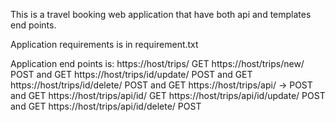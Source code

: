 This is a travel booking web application that have both api and templates end points.

Application requirements is in requirement.txt

Application end points is:
  https://host/trips/ GET
  https://host/trips/new/ POST and GET
  https://host/trips/id/update/ POST and GET
  https://host/trips/id/delete/ POST and GET
  https://host/trips/api/ -> POST and GET
  https://host/trips/api/id/ GET
  https://host/trips/api/id/update/ POST and GET
  https://host/trips/api/id/delete/ POST
